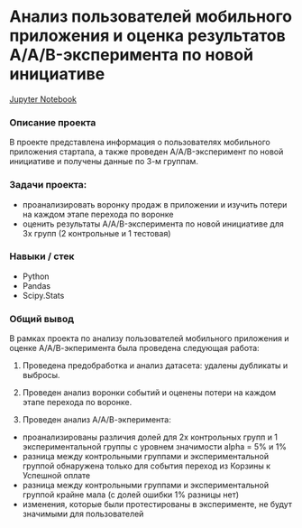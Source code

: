 # Анализ пользователей мобильного приложения и оценка результатов  A/A/B-эксперимента по новой инициативе

[Jupyter Notebook](https://github.com/nadyakonst/DA_Projects_Yandex/blob/main/mobile_app_stats/mobile_app_stats.ipynb)

### Описание проекта

В проекте представлена информация о пользователях мобильного приложения стартапа, а также проведен A/A/B-эксперимент по новой инициативе и получены данные по 3-м группам.

### Задачи проекта:
* проанализировать воронку продаж в приложении и изучить потери на каждом этапе перехода по воронке 
* оценить результаты A/A/B-эксперимента по новой инициативе для 3х групп (2 контрольные и 1 тестовая)

### Навыки / стек
* Python
* Pandas
* Scipy.Stats

### Общий вывод
В рамках проекта по анализу пользователей мобильного приложения и оценке А/А/В-экперимента была проведена следующая работа:

1. Проведена предобработка и анализ датасета: удалены дубликаты и выбросы. 

2. Проведен анализ воронки событий и оценены потери на каждом этапе перехода по воронке. 

3. Проведен анализ А/А/В-экперимента:
* проанализированы различия долей для 2х контрольных групп и 1 экспериментальной группы с уровнем значимости alpha = 5% и 1%
* разница между контрольными группами и экспериментальной группой обнаружена только для события переход из Корзины к Успешной оплате
* разница между контрольными группами и экспериментальной группой крайне мала (с долей ошибки 1% разницы нет)
* изменения, которые были протестированы в эксперименте, не будут значимыми для пользователей
